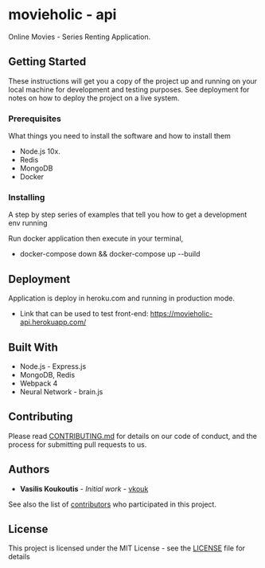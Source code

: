 # movieholic - api

Online Movies - Series Renting Application.

## Getting Started

These instructions will get you a copy of the project up and running on your local machine for development and testing purposes. See deployment for notes on how to deploy the project on a live system.

### Prerequisites

What things you need to install the software and how to install them

- Node.js 10x.
- Redis
- MongoDB
- Docker

### Installing

A step by step series of examples that tell you how to get a development env running

Run docker application then execute in your terminal,
* docker-compose down && docker-compose up --build

## Deployment

Application is deploy in heroku.com and running in production mode.
* Link that can be used to test front-end: https://movieholic-api.herokuapp.com/

## Built With

* Node.js - Express.js
* MongoDB, Redis
* Webpack 4
* Neural Network - brain.js

## Contributing

Please read [CONTRIBUTING.md](https://gist.github.com/PurpleBooth/b24679402957c63ec426) for details on our code of conduct, and the process for submitting pull requests to us.

## Authors

* **Vasilis Koukoutis** - *Initial work* - [vkouk](https://github.com/vkouk)

See also the list of [contributors](https://github.com/vkouk/movieholic-api/contributors) who participated in this project.

## License

This project is licensed under the MIT License - see the [LICENSE](LICENSE) file for details

